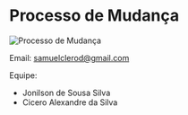 # Processo de Mudança

![Processo de Mudança](https://github.com/jonilsons9/node-website-starter-files/blob/master/Processo%20de%20Mudan%C3%A7a.png)

Email: samuelclerod@gmail.com

Equipe: 
- Jonilson de Sousa Silva
- Cicero Alexandre da Silva
